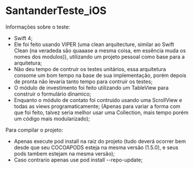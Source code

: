 # SantanderTeste_iOS

Informações sobre o teste:

- Swift 4;
- Ele foi feito usando VIPER (uma clean arquitecture, similar ao Swift Clean (na veradeda são quaaase a mesma coisa, em essência muda os nomes dos modulos)), utilizando um projeto pessoal como base para a arquitetura;
- Não deu tempo de contruir os testes unitários, essa arquitetura consome um bom tempo na base de sua implementação, porém depois de pronta não levaria tanto tempo para contruir os testes;
- O módulo de investimento foi feito utilizando um TableView para construir o formulário dinamico;
- Enquanto o módulo de contato foi contruido usando uma ScrollView e todas as views programaticamente; (Apenas para variar a forma com que foi feito, talvez seria melhor usar uma Collection, mais tempo porém um código mais modularizado);

Para compilar o projeto:

- Apenas execute pod install na raiz do projeto (tudo deverá ocorrer bem desde que seu COCOAPODS esteja na mesma versão (1.5.0), e seus pods tambem estejam na mesma versão);
- Caso contrario apenas use pod install --repo-update;